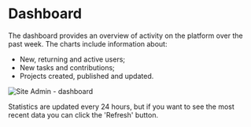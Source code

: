 # Dashboard

The dashboard provides an overview of activity on the platform over the
past week. The charts include information about:

- New, returning and active users;
- New tasks and contributions;
- Projects created, published and updated.

![Site Admin - dashboard](/assets/img/admin-site-dashboard.png?raw=true)

Statistics are updated every 24 hours, but if you want to see the most recent
data you can click the 'Refresh' button.
